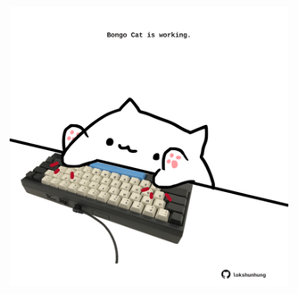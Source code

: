 <!-- built at 28/03/2022, 21:00:58 UTC -->
<p align="center">
  <img width="500" height="500" src="./ReadmeImage.svg">
</p>
